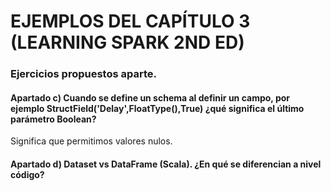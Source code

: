 # EJEMPLOS DEL CAPÍTULO 3 (LEARNING SPARK 2ND ED)


### Ejercicios propuestos aparte.

#### Apartado c) Cuando se define un schema al definir un campo, por ejemplo StructField('Delay',FloatType(),True) ¿qué significa el último parámetro Boolean?
Significa que permitimos valores nulos.

#### Apartado d) Dataset vs DataFrame (Scala). ¿En qué se diferencian a nivel código?



